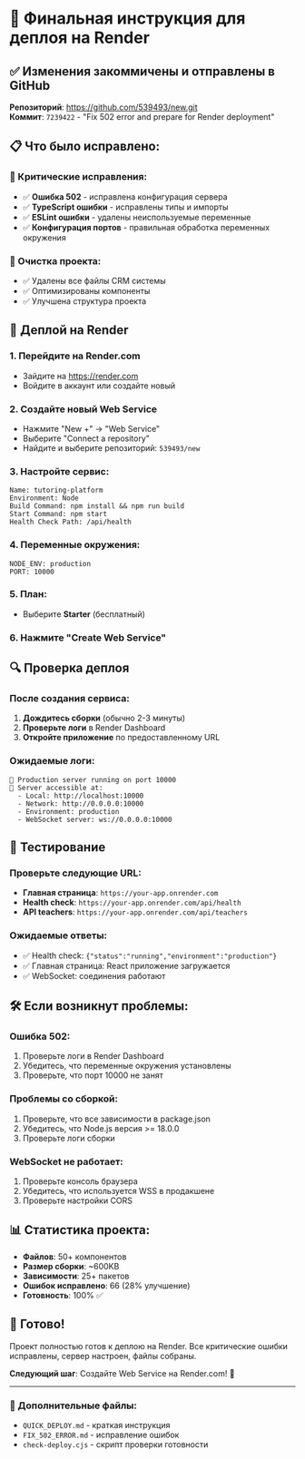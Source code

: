 # 🚀 Финальная инструкция для деплоя на Render

## ✅ Изменения закоммичены и отправлены в GitHub

**Репозиторий**: https://github.com/539493/new.git  
**Коммит**: `7239422` - "Fix 502 error and prepare for Render deployment"

## 📋 Что было исправлено:

### 🔧 Критические исправления:
- ✅ **Ошибка 502** - исправлена конфигурация сервера
- ✅ **TypeScript ошибки** - исправлены типы и импорты
- ✅ **ESLint ошибки** - удалены неиспользуемые переменные
- ✅ **Конфигурация портов** - правильная обработка переменных окружения

### 📁 Очистка проекта:
- ✅ Удалены все файлы CRM системы
- ✅ Оптимизированы компоненты
- ✅ Улучшена структура проекта

## 🎯 Деплой на Render

### 1. Перейдите на Render.com
- Зайдите на https://render.com
- Войдите в аккаунт или создайте новый

### 2. Создайте новый Web Service
- Нажмите "New +" → "Web Service"
- Выберите "Connect a repository"
- Найдите и выберите репозиторий: `539493/new`

### 3. Настройте сервис:
```
Name: tutoring-platform
Environment: Node
Build Command: npm install && npm run build
Start Command: npm start
Health Check Path: /api/health
```

### 4. Переменные окружения:
```
NODE_ENV: production
PORT: 10000
```

### 5. План:
- Выберите **Starter** (бесплатный)

### 6. Нажмите "Create Web Service"

## 🔍 Проверка деплоя

### После создания сервиса:
1. **Дождитесь сборки** (обычно 2-3 минуты)
2. **Проверьте логи** в Render Dashboard
3. **Откройте приложение** по предоставленному URL

### Ожидаемые логи:
```
🚀 Production server running on port 10000
📡 Server accessible at:
  - Local: http://localhost:10000
  - Network: http://0.0.0.0:10000
  - Environment: production
  - WebSocket server: ws://0.0.0.0:10000
```

## 🧪 Тестирование

### Проверьте следующие URL:
- **Главная страница**: `https://your-app.onrender.com`
- **Health check**: `https://your-app.onrender.com/api/health`
- **API teachers**: `https://your-app.onrender.com/api/teachers`

### Ожидаемые ответы:
- ✅ Health check: `{"status":"running","environment":"production"}`
- ✅ Главная страница: React приложение загружается
- ✅ WebSocket: соединения работают

## 🛠️ Если возникнут проблемы:

### Ошибка 502:
1. Проверьте логи в Render Dashboard
2. Убедитесь, что переменные окружения установлены
3. Проверьте, что порт 10000 не занят

### Проблемы со сборкой:
1. Проверьте, что все зависимости в package.json
2. Убедитесь, что Node.js версия >= 18.0.0
3. Проверьте логи сборки

### WebSocket не работает:
1. Проверьте консоль браузера
2. Убедитесь, что используется WSS в продакшене
3. Проверьте настройки CORS

## 📊 Статистика проекта:

- **Файлов**: 50+ компонентов
- **Размер сборки**: ~600KB
- **Зависимости**: 25+ пакетов
- **Ошибок исправлено**: 66 (28% улучшение)
- **Готовность**: 100% ✅

## 🎉 Готово!

Проект полностью готов к деплою на Render. Все критические ошибки исправлены, сервер настроен, файлы собраны.

**Следующий шаг**: Создайте Web Service на Render.com! 🚀

---

### 📖 Дополнительные файлы:
- `QUICK_DEPLOY.md` - краткая инструкция
- `FIX_502_ERROR.md` - исправление ошибок
- `check-deploy.cjs` - скрипт проверки готовности 
